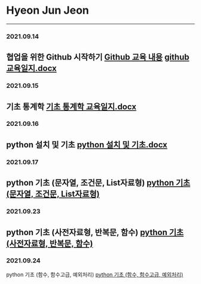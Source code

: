 # Hyeon Jun Jeon 
----
### 2021.09.14
협업을 위한 Github 시작하기
[Github 교육 내용](Training/Git/2021.09.14.md) 
[github 교육일지.docx](교육일지/9월/교육일지(2021.09.14)_전현준.docx)
---
### 2021.09.15
기초 통계학 
[기초 통계학 교육일지.docx](교육일지/9월/교육일지(2021.09.15)_전현준.docx)
---
### 2021.09.16
python 설치 및 기초
[python 설치 및 기초.docx](교육일지/9월/교육일지(2021.09.16)_전현준.docx)
---
### 2021.09.17
python 기초 (문자열, 조건문, List자료형)
[python 기초 (문자열, 조건문, List자료형)](교육일지/9월/교육일지(2021.09.17)_전현준.docx)
---
### 2021.09.23
python 기초 (사전자료형, 반복문, 함수)
[python 기초 (사전자료형, 반복문, 함수)](교육일지/9월/교육일지(2021.09.23)_전현준.docx)
---
### 2021.09.24
python 기초 (함수, 함수고급, 예외처리)
[python 기초 (함수, 함수고급, 예외처리)](교육일지/9월/교육일지(2021.09.24)_전현준.docx)